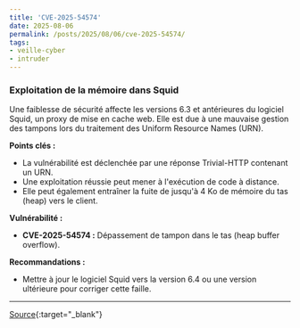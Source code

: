 ```yaml
---
title: 'CVE-2025-54574'
date: 2025-08-06
permalink: /posts/2025/08/06/cve-2025-54574/
tags:
- veille-cyber
- intruder
---
```

### Exploitation de la mémoire dans Squid

Une faiblesse de sécurité affecte les versions 6.3 et antérieures du logiciel Squid, un proxy de mise en cache web. Elle est due à une mauvaise gestion des tampons lors du traitement des Uniform Resource Names (URN).

**Points clés :**

*   La vulnérabilité est déclenchée par une réponse Trivial-HTTP contenant un URN.
*   Une exploitation réussie peut mener à l'exécution de code à distance.
*   Elle peut également entraîner la fuite de jusqu'à 4 Ko de mémoire du tas (heap) vers le client.

**Vulnérabilité :**

*   **CVE-2025-54574 :** Dépassement de tampon dans le tas (heap buffer overflow).

**Recommandations :**

*   Mettre à jour le logiciel Squid vers la version 6.4 ou une version ultérieure pour corriger cette faille.

---
[Source](https://cvemon.intruder.io/cves/CVE-2025-54574){:target="_blank"}
